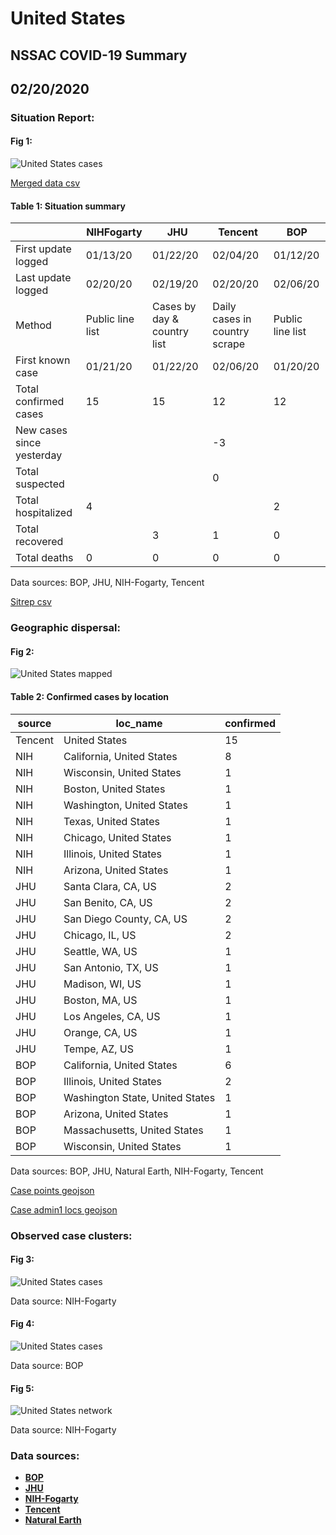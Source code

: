 # United States
## NSSAC COVID-19 Summary
## 02/20/2020



### Situation Report:
#### Fig 1:
![United States cases](../merged_histories/United_States_merged_histories.png)

[Merged data csv](https://github.com/SchlittDataSci/SchlittDataSci.github.io/blob/master/data/tables/United_States_merged_daily.csv)

#### Table 1: Situation summary


|                           | NIHFogarty       | JHU                         | Tencent                       | BOP              |
|---------------------------|------------------|-----------------------------|-------------------------------|------------------|
| First update logged       | 01/13/20         | 01/22/20                    | 02/04/20                      | 01/12/20         |
| Last update logged        | 02/20/20         | 02/19/20                    | 02/20/20                      | 02/06/20         |
| Method                    | Public line list | Cases by day & country list | Daily cases in country scrape | Public line list |
| First known case          | 01/21/20         | 01/22/20                    | 02/06/20                      | 01/20/20         |
| Total confirmed cases     | 15               | 15                          | 12                            | 12               |
| New cases since yesterday |                  |                             | -3                            |                  |
| Total suspected           |                  |                             | 0                             |                  |
| Total hospitalized        | 4                |                             |                               | 2                |
| Total recovered           |                  | 3                           | 1                             | 0                |
| Total deaths              | 0                | 0                           | 0                             | 0                |

Data sources: BOP, JHU, NIH-Fogarty, Tencent


[Sitrep csv](https://github.com/SchlittDataSci/SchlittDataSci.github.io/blob/master/data/tables/United_States_sitrep.csv)

### Geographic dispersal:
#### Fig 2:
![United States mapped](../case_locs/United_States_case_locs.png)

#### Table 2: Confirmed cases by location


| source   | loc_name                        |   confirmed |
|----------|---------------------------------|-------------|
| Tencent  | United States                   |          15 |
| NIH      | California, United States       |           8 |
| NIH      | Wisconsin, United States        |           1 |
| NIH      | Boston, United States           |           1 |
| NIH      | Washington, United States       |           1 |
| NIH      | Texas, United States            |           1 |
| NIH      | Chicago, United States          |           1 |
| NIH      | Illinois, United States         |           1 |
| NIH      | Arizona, United States          |           1 |
| JHU      | Santa Clara, CA, US             |           2 |
| JHU      | San Benito, CA, US              |           2 |
| JHU      | San Diego County, CA, US        |           2 |
| JHU      | Chicago, IL, US                 |           2 |
| JHU      | Seattle, WA, US                 |           1 |
| JHU      | San Antonio, TX, US             |           1 |
| JHU      | Madison, WI, US                 |           1 |
| JHU      | Boston, MA, US                  |           1 |
| JHU      | Los Angeles, CA, US             |           1 |
| JHU      | Orange, CA, US                  |           1 |
| JHU      | Tempe, AZ, US                   |           1 |
| BOP      | California, United States       |           6 |
| BOP      | Illinois, United States         |           2 |
| BOP      | Washington State, United States |           1 |
| BOP      | Arizona, United States          |           1 |
| BOP      | Massachusetts, United States    |           1 |
| BOP      | Wisconsin, United States        |           1 |

Data sources: BOP, JHU, Natural Earth, NIH-Fogarty, Tencent


[Case points geojson](https://github.com/SchlittDataSci/SchlittDataSci.github.io/blob/master/data/shapes/United_States_case_locs.geojson)

[Case admin1 locs geojson](https://github.com/SchlittDataSci/SchlittDataSci.github.io/blob/master/data/shapes/United_States_admin1_locs.geojson)

### Observed case clusters:
#### Fig 3:
![United States cases](../cluster_analysis/United_States_imported_cases_NIHFogarty.png)



Data source: NIH-Fogarty


#### Fig 4:
![United States cases](../cluster_analysis/United_States_imported_cases_BOP.png)



Data source: BOP


#### Fig 5:
![United States network](../autochthonous_networks/United_States_network.png)



Data source: NIH-Fogarty


### Data sources:
* **[BOP](https://github.com/beoutbreakprepared/nCoV2019)**
* **[JHU](https://github.com/CSSEGISandData/COVID-19)** 
* **[NIH-Fogarty](https://docs.google.com/spreadsheets/d/1jS24DjSPVWa4iuxuD4OAXrE3QeI8c9BC1hSlqr-NMiU/edit#gid=1187587451)** 
* **[Tencent](https://news.qq.com/zt2020/page/feiyan.htm)**
* **[Natural Earth](https://www.naturalearthdata.com/forums/forum/natural-earth-map-data/cultural-vectors/admin-1-states-provinces-and-their-boundaries/)**

<!-- Global site tag (gtag.js) - Google Analytics -->
<script async src="https://www.googletagmanager.com/gtag/js?id=UA-158816269-1"></script>
<script>
  window.dataLayer = window.dataLayer || [];
  function gtag(){dataLayer.push(arguments);}
  gtag('js', new Date());

  gtag('config', 'UA-158816269-1');
</script>